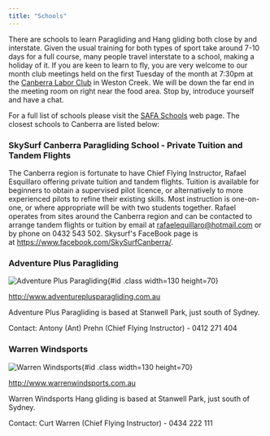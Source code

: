 ```yaml
---
title: "Schools"
---
```

There are schools to learn Paragliding and Hang gliding both close by and interstate.
Given the usual training for both types of sport take around 7-10 days for a full course, many people travel interstate to a school, making a holiday of it.
If you are keen to learn to fly, you are very welcome to our month club meetings held on the first Tuesday of the month at 7:30pm at the [Canberra Labor
Club](http://www.laborclub.com.au/weston-creek-labor-club/) in Weston Creek.
We will be down the far end in the meeting room on right near the food area.
Stop by, introduce yourself and have a chat. 

For a full list of schools please visit the [SAFA Schools](https://www.safa.asn.au/training/flight-schools/flightschools?view=flightschools) web page.
The closest schools to Canberra are listed below:

### SkySurf Canberra Paragliding School - Private Tuition and Tandem Flights

The Canberra region is fortunate to have Chief Flying Instructor, Rafael Esquillaro offering private tuition and tandem flights.
Tuition is available for beginners to obtain a supervised pilot licence, or alternatively to more experienced pilots to refine their existing skills.
Most instruction is one-on-one, or where appropriate will be with two students together.
Rafael operates from sites around the Canberra region and can be contacted to arrange tandem flights or tuition by email at rafaelequillaro@hotmail.com or by phone on 0432 543 502.
Skysurf's FaceBook page is at https://www.facebook.com/SkySurfCanberra/.

### Adventure Plus Paragliding

![Adventure Plus Paragliding](http://www.adventureplusparagliding.com.au/images/APP-Logo-Trans.gif){#id .class width=130 height=70}

http://www.adventureplusparagliding.com.au

Adventure Plus Paragliding is based at Stanwell Park, just south of Sydney.

Contact: Antony (Ant) Prehn (Chief Flying Instructor) - 0412 271 404 

### Warren Windsports

![Warren Windsports](http://www.warrenwindsports.com.au/files/balance_logo.gif){#id .class width=130 height=70}

http://www.warrenwindsports.com.au

Warren Windsports Hang gliding is based at Stanwell Park, just south of Sydney.

Contact: Curt Warren (Chief Flying Instructor) - 0434 222 111 

